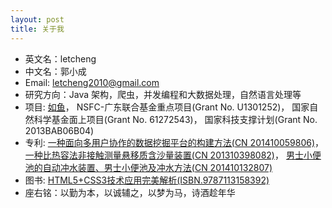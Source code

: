 ```yaml
---
layout: post
title: 关于我
---
```

* 英文名：letcheng
* 中文名：郭小成
* Email: letcheng2010@gmail.com
* 研究方向：Java 架构，爬虫，并发编程和大数据处理，自然语言处理等
* 项目: [如鱼](http://www.ruyuapp.com)， NSFC-广东联合基金重点项目(Grant No. U1301252)， 国家自然科学基金面上项目(Grant No. 61272543)， 国家科技支撑计划(Grant No. 2013BAB06B04)
* 专利: [一种面向多用户协作的数据挖掘平台的构建方法(CN 201410059806)](http://www.soopat.com/Patent/201410059806)， [一种比热容法非接触测量悬移质含沙量装置(CN 201310398082)](http://www.soopat.com/Patent/201310398082)， [男士小便池的自动冲水装置、男士小便池及冲水方法(CN 201410132807)](http://www.soopat.com/Patent/201410132807)
* 图书: [HTML5+CSS3技术应用完美解析(ISBN.9787113158392)](http://baike.baidu.com/link?url=45RTScu131EOYi3IAUzR9gwlX0RbJz7MalMJwACaEZd9xvGAxLapMZvqCrQKgOrbVE7rd4aOFdfU9JFh6fHKDK)
* 座右铭：以勤为本，以诚辅之，以梦为马，诗酒趁年华